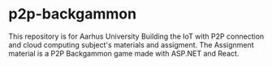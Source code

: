 # p2p-backgammon
This repository is for Aarhus University Building the IoT with P2P connection and cloud computing subject's materials and assigment. The Assignment material is a P2P Backgammon game made with ASP.NET and React.
